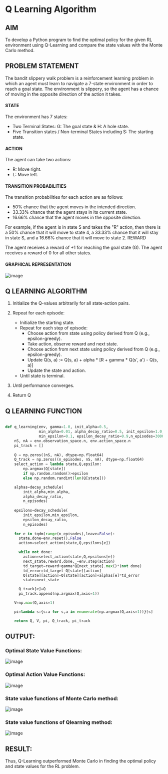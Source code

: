# Q Learning Algorithm


## AIM
To develop a Python program to find the optimal policy for the given RL environment using Q-Learning and compare the state values with the Monte Carlo method.

## PROBLEM STATEMENT
The bandit slippery walk problem is a reinforcement learning problem in which an agent must learn to navigate a 7-state environment in order to reach a goal state. The environment is slippery, so the agent has a chance of moving in the opposite direction of the action it takes.
#### STATE

The environment has 7 states:

*    Two Terminal States: G: The goal state & H: A hole state.
*    Five Transition states / Non-terminal States including S: The starting state.

#### ACTION

The agent can take two actions:

*    R: Move right.
*    L: Move left.

#### TRANSITION PROBABILITIES

The transition probabilities for each action are as follows:

*    50% chance that the agent moves in the intended direction.
*    33.33% chance that the agent stays in its current state.
*    16.66% chance that the agent moves in the opposite direction.

For example, if the agent is in state S and takes the "R" action, then there is a 50% chance that it will move to state 4, a 33.33% chance that it will stay in state S, and a 16.66% chance that it will move to state 2.
REWARD

The agent receives a reward of +1 for reaching the goal state (G). The agent receives a reward of 0 for all other states.
#### GRAPHICAL REPRESENTATION
![image](https://github.com/HariniBaskar/q-learning/assets/93427253/c11ab0d5-aff9-4dca-985d-4e27df850011)

## Q LEARNING ALGORITHM
1. Initialize the Q-values arbitrarily for all state-action pairs.
2. Repeat for each episode:

   *  Initialize the starting state.
   *  Repeat for each step of episode:
        * Choose action from state using policy derived from Q (e.g., epsilon-greedy).
        * Take action, observe reward and next state.
        * Choose action from next state using policy derived from Q (e.g., epsilon-greedy).
        * Update Q(s, a) := Q(s, a) + alpha * [R + gamma * Q(s', a') - Q(s, a)]
        * Update the state and action.
   * Until state is terminal.

3. Until performance converges.
4. Return Q

## Q LEARNING FUNCTION
```py

def q_learning(env, gamma=1.0, init_alpha=0.5,
               min_alpha=0.01, alpha_decay_ratio=0.5, init_epsilon=1.0,
               min_epsilon=0.1, epsilon_decay_ratio=0.9,n_episodes=3000):
    nS, nA = env.observation_space.n, env.action_space.n
    pi_track = []
    
    Q = np.zeros((nS, nA), dtype=np.float64)
    Q_track = np.zeros((n_episodes, nS, nA), dtype=np.float64)
    select_action = lambda state,Q,epsilon: 
    	np.argmax(Q[state]) 
        if np.random.random()>epsilon 
        else np.random.randint(len(Q[state]))

    alphas=decay_schedule(
        init_alpha,min_alpha,
        alpha_decay_ratio,
        n_episodes)
    
    epsilons=decay_schedule(
        init_epsilon,min_epsilon,
        epsilon_decay_ratio,
        n_episodes)
    
    for e in tqdm(range(n_episodes),leave=False):
      state,done=env.reset(),False
      action=select_action(state,Q,epsilons[e])

      while not done:
        action=select_action(state,Q,epsilons[e])
        next_state,reward,done,_=env.step(action)
        td_target=reward+gamma*Q[next_state].max()*(not done)
        td_error=td_target-Q[state][action]
        Q[state][action]=Q[state][action]+alphas[e]*td_error
        state=next_state

      Q_track[e]=Q
      pi_track.append(np.argmax(Q,axis=1))

    V=np.max(Q,axis=1)

    pi=lambda s:{s:a for s,a in enumerate(np.argmax(Q,axis=1))}[s]

    return Q, V, pi, Q_track, pi_track
```

## OUTPUT:
### Optimal State Value Functions:
![image](https://github.com/HariniBaskar/q-learning/assets/93427253/44ecabff-2ffd-406f-94ef-5c126aa7800b)

### Optimal Action Value Functions:
![image](https://github.com/HariniBaskar/q-learning/assets/93427253/41608ffe-7c75-4571-a8eb-fd2f159028a1)

### State value functions of Monte Carlo method:
![image](https://github.com/HariniBaskar/q-learning/assets/93427253/330c7e14-9fdc-4507-9059-771cbeb7667e)

### State value functions of Qlearning method:
![image](https://github.com/HariniBaskar/q-learning/assets/93427253/e2b687f1-c820-4db8-90bd-51fb7943aee8)

## RESULT:
Thus, Q-Learning outperformed Monte Carlo in finding the optimal policy and state values for the RL problem.
